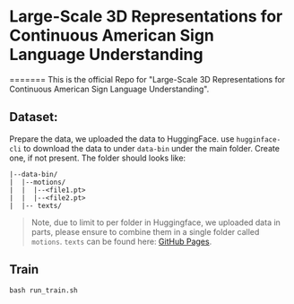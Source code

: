# Large-Scale 3D Representations for Continuous American Sign Language Understanding
=======
This is the official Repo for "Large-Scale 3D Representations for Continuous American Sign Language Understanding".

## Dataset:
Prepare the data, we uploaded the data to HuggingFace. use  ```hugginface-cli``` to download the data to under ```data-bin``` under the main folder. Create one, if not present. The folder should looks like:

```
|--data-bin/
|  |--motions/
|  |  |--<file1.pt>
|  |  |--<file2.pt>
|  |-- texts/
```

> Note, due to limit to per folder in Huggingface, we uploaded data in parts, please ensure to combine them in a single folder called ```motions```. ```texts``` can be found here: [GitHub Pages](https://pages.github.com/).


## Train
```
bash run_train.sh
```
